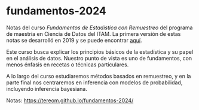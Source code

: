# fundamentos-2024

Notas del curso *Fundamentos de Estadística con Remuestreo* del programa de
maestría en Ciencia de Datos del ITAM. La primera versión de estas notas se desarrolló en 2019 y se puede encontrar [aquí](https://github.com/tereom/fundamentos).

Este curso busca explicar los principios básicos de la estadística y su papel en el análisis de datos. Nuestro punto de vista es uno de fundamentos, con menos énfasis en recetas o técnicas particulares.

A lo largo del curso estudiaremos métodos basados en remuestreo, y en la parte final nos centraremos en inferencia con modelos de probabilidad, incluyendo inferencia bayesiana.

Notas: https://tereom.github.io/fundamentos-2024/
